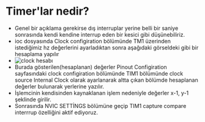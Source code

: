 # Timer'lar nedir?
- Genel bir açıklama gerekirse dış interruplar yerine belli bir saniye sonrasında kendi kendine interrup eden bir kesici gibi düşünebiliriz.
- ioc dosyasında Clock configiration bölümünde TM1 üzerinden istediğimiz hz değerlerini ayarladıktan sonra aşağıdaki görseldeki gibi bir hesaplama yapılır
- ![clock hesabı](https://github.com/IibrahimEren/STM32_ders_notlari/assets/87008174/1edd09e8-95a4-4915-aae6-8a23cb885fc2)
- Burada gösterilen(hesaplanan) değerler Pinout Configiration sayfasındaki clock configiration bölümünde TIM1 bölümünde clock source Internal Clock olarak ayarlanarak altta çıkan bölümde hesaplanan değerler bulunarak yerlerine yazılır.
- İşlemcinin kendisinden kaynaklanan işlem nedeniyle değerler x-1, y-1 şeklinde girilir.
- Sonrasında NVIC SETTİNGS bölümüne geçip TIM1 capture compare interrrup  özelliğini aktif ediyoruz.

